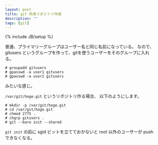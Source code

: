 ```yaml
---
layout: post
title: git 共用リポジトリ作成
description: ""
tags: [git]
---
```

{% include JB/setup %}

普通、プライマリーグループはユーザー名と同じ名前になっている。 
なので、 gitusers というグループを作って、gitを使うユーザーをそのグループに入れる。 

    # groupadd gitusers
    # gpasswd -a user1 gitusers
    # gpasswd -a user2 gitusers

みたいな感じ。 
 
`/var/git/hoge.git` というリポジトリ作る場合、 以下のようにします。

    # mkdir -p /var/git/hoge.git
    # cd /var/git/hoge.git
    # chmod 2775 .
    # chgrp gitusers .
    # git --bare init --shared

`git init` の前に sgid ビットを立てておかないと root 以外のユーザーが push できなくなる。 
